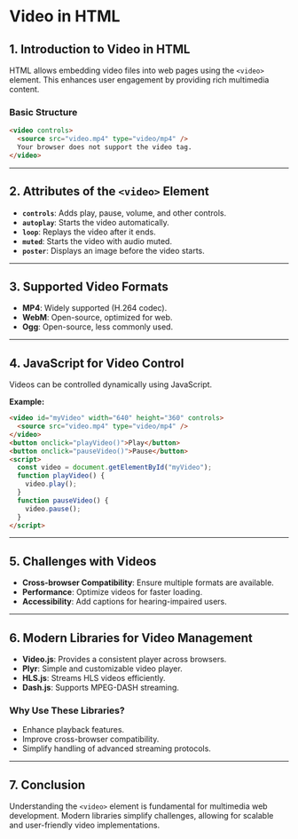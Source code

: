 # Video in HTML

## 1. Introduction to Video in HTML

HTML allows embedding video files into web pages using the `<video>` element. This enhances user engagement by providing rich multimedia content.

### Basic Structure

```html
<video controls>
  <source src="video.mp4" type="video/mp4" />
  Your browser does not support the video tag.
</video>
```

---

## 2. Attributes of the `<video>` Element

- **`controls`**: Adds play, pause, volume, and other controls.
- **`autoplay`**: Starts the video automatically.
- **`loop`**: Replays the video after it ends.
- **`muted`**: Starts the video with audio muted.
- **`poster`**: Displays an image before the video starts.

---

## 3. Supported Video Formats

- **MP4**: Widely supported (H.264 codec).
- **WebM**: Open-source, optimized for web.
- **Ogg**: Open-source, less commonly used.

---

## 4. JavaScript for Video Control

Videos can be controlled dynamically using JavaScript.

**Example:**

```html
<video id="myVideo" width="640" height="360" controls>
  <source src="video.mp4" type="video/mp4" />
</video>
<button onclick="playVideo()">Play</button>
<button onclick="pauseVideo()">Pause</button>
<script>
  const video = document.getElementById("myVideo");
  function playVideo() {
    video.play();
  }
  function pauseVideo() {
    video.pause();
  }
</script>
```

---

## 5. Challenges with Videos

- **Cross-browser Compatibility**: Ensure multiple formats are available.
- **Performance**: Optimize videos for faster loading.
- **Accessibility**: Add captions for hearing-impaired users.

---

## 6. Modern Libraries for Video Management

- **Video.js**: Provides a consistent player across browsers.
- **Plyr**: Simple and customizable video player.
- **HLS.js**: Streams HLS videos efficiently.
- **Dash.js**: Supports MPEG-DASH streaming.

### Why Use These Libraries?

- Enhance playback features.
- Improve cross-browser compatibility.
- Simplify handling of advanced streaming protocols.

---

## 7. Conclusion

Understanding the `<video>` element is fundamental for multimedia web development. Modern libraries simplify challenges, allowing for scalable and user-friendly video implementations.
